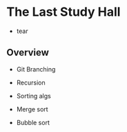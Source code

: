 
The Last Study Hall
===================

 - tear


 Overview
 --------

 - Git Branching

 - Recursion

 - Sorting algs

  - Merge sort

  - Bubble sort